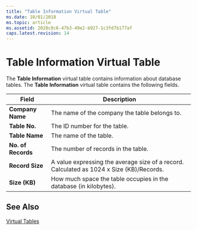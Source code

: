 ```yaml
---
title: "Table Information Virtual Table"
ms.date: 10/01/2018
ms.topic: article
ms.assetid: 2028c8c6-47b3-49e2-b927-1c3fd7b177af
caps.latest.revision: 14
---
```

# Table Information Virtual Table
The **Table Information** virtual table contains information about database tables. The **Table Information** virtual table contains the following fields.  
  
|Field|Description|  
|-----------|-----------------|  
|**Company Name**|The name of the company the table belongs to.|  
|**Table No.**|The ID number for the table.|  
|**Table Name**|The name of the table.|  
|**No. of Records**|The number of records in the table.|  
|**Record Size**|A value expressing the average size of a record. Calculated as 1024 x Size \(KB\)/Records.|  
|**Size \(KB\)**|How much space the table occupies in the database \(in kilobytes\).|  
  
## See Also  
 [Virtual Tables](Virtual-Tables.md)
